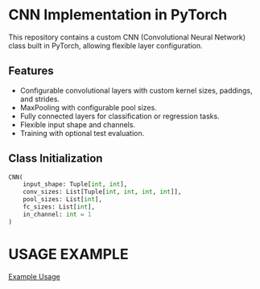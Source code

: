 # CNN Implementation in PyTorch

This repository contains a custom CNN (Convolutional Neural Network) class built in PyTorch, allowing flexible layer configuration.

## Features
- Configurable convolutional layers with custom kernel sizes, paddings, and strides.
- MaxPooling with configurable pool sizes.
- Fully connected layers for classification or regression tasks.
- Flexible input shape and channels.
- Training with optional test evaluation.

## Class Initialization

```python
CNN(
    input_shape: Tuple[int, int],
    conv_sizes: List[Tuple[int, int, int, int]],
    pool_sizes: List[int],
    fc_sizes: List[int],
    in_channel: int = 1
)

```
# USAGE EXAMPLE
[Example Usage](./test.ipynb)
